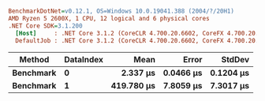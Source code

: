 ``` ini

BenchmarkDotNet=v0.12.1, OS=Windows 10.0.19041.388 (2004/?/20H1)
AMD Ryzen 5 2600X, 1 CPU, 12 logical and 6 physical cores
.NET Core SDK=3.1.200
  [Host]     : .NET Core 3.1.2 (CoreCLR 4.700.20.6602, CoreFX 4.700.20.6702), X64 RyuJIT
  DefaultJob : .NET Core 3.1.2 (CoreCLR 4.700.20.6602, CoreFX 4.700.20.6702), X64 RyuJIT


```
|    Method | DataIndex |       Mean |     Error |    StdDev |
|---------- |---------- |-----------:|----------:|----------:|
| **Benchmark** |         **0** |   **2.337 μs** | **0.0466 μs** | **0.1204 μs** |
| **Benchmark** |         **1** | **419.780 μs** | **7.8059 μs** | **7.3017 μs** |
